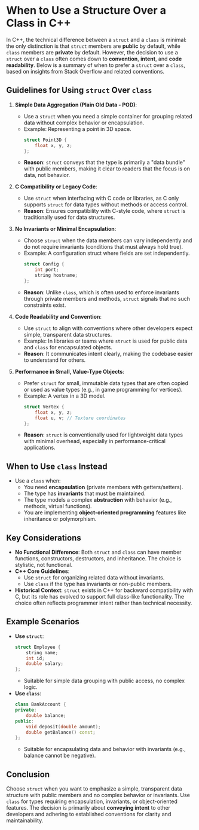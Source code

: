 # When to Use a Structure Over a Class in C++

In C++, the technical difference between a `struct` and a `class` is minimal: the only distinction is that `struct` members are **public** by default, while `class` members are **private** by default. However, the decision to use a `struct` over a `class` often comes down to **convention**, **intent**, and **code readability**. Below is a summary of when to prefer a `struct` over a `class`, based on insights from Stack Overflow and related conventions.[](https://stackoverflow.com/questions/54585/when-should-you-use-a-class-vs-a-struct-in-c)

## Guidelines for Using `struct` Over `class`

1. **Simple Data Aggregation (Plain Old Data - POD)**:
   - Use a `struct` when you need a simple container for grouping related data without complex behavior or encapsulation.
   - Example: Representing a point in 3D space.
     ```cpp
     struct Point3D {
         float x, y, z;
     };
     ```
   - **Reason**: `struct` conveys that the type is primarily a "data bundle" with public members, making it clear to readers that the focus is on data, not behavior.[](https://www.fluentcpp.com/2018/03/02/choose-struct-class/)

2. **C Compatibility or Legacy Code**:
   - Use `struct` when interfacing with C code or libraries, as C only supports `struct` for data types without methods or access control.
   - **Reason**: Ensures compatibility with C-style code, where `struct` is traditionally used for data structures.[](https://cs.stackexchange.com/questions/113321/why-are-struct-and-class-essentially-the-same-in-c)

3. **No Invariants or Minimal Encapsulation**:
   - Choose `struct` when the data members can vary independently and do not require invariants (conditions that must always hold true).
   - Example: A configuration struct where fields are set independently.
     ```cpp
     struct Config {
         int port;
         string hostname;
     };
     ```
   - **Reason**: Unlike `class`, which is often used to enforce invariants through private members and methods, `struct` signals that no such constraints exist.[](https://www.fluentcpp.com/2018/03/02/choose-struct-class/)[](https://www.fluentcpp.com/2017/06/13/the-real-difference-between-struct-class/)

4. **Code Readability and Convention**:
   - Use `struct` to align with conventions where other developers expect simple, transparent data structures.
   - Example: In libraries or teams where `struct` is used for public data and `class` for encapsulated objects.
   - **Reason**: It communicates intent clearly, making the codebase easier to understand for others.[](https://cplusplus.com/forum/beginner/28083/)[](https://stackoverflow.com/questions/92859/what-are-the-differences-between-struct-and-class-in-c)

5. **Performance in Small, Value-Type Objects**:
   - Prefer `struct` for small, immutable data types that are often copied or used as value types (e.g., in game programming for vertices).
   - Example: A vertex in a 3D model.
     ```cpp
     struct Vertex {
         float x, y, z;
         float u, v; // Texture coordinates
     };
     ```
   - **Reason**: `struct` is conventionally used for lightweight data types with minimal overhead, especially in performance-critical applications.[](https://www.reddit.com/r/learnprogramming/comments/1815fs2/when_would_a_data_structure_be_used_in_a_class_vs/)

## When to Use `class` Instead
- Use a `class` when:
  - You need **encapsulation** (private members with getters/setters).
  - The type has **invariants** that must be maintained.
  - The type models a complex **abstraction** with behavior (e.g., methods, virtual functions).
  - You are implementing **object-oriented programming** features like inheritance or polymorphism.[](https://www.fluentcpp.com/2018/03/02/choose-struct-class/)[](https://www.educative.io/answers/when-to-use-a-class-and-a-struct-in-cpp)

## Key Considerations
- **No Functional Difference**: Both `struct` and `class` can have member functions, constructors, destructors, and inheritance. The choice is stylistic, not functional.[](https://stackoverflow.com/questions/92859/what-are-the-differences-between-struct-and-class-in-c)
- **C++ Core Guidelines**:
  - Use `struct` for organizing related data without invariants.
  - Use `class` if the type has invariants or non-public members.[](https://www.fluentcpp.com/2018/03/02/choose-struct-class/)[](https://www.fluentcpp.com/2017/06/13/the-real-difference-between-struct-class/)
- **Historical Context**: `struct` exists in C++ for backward compatibility with C, but its role has evolved to support full class-like functionality. The choice often reflects programmer intent rather than technical necessity.[](https://cs.stackexchange.com/questions/113321/why-are-struct-and-class-essentially-the-same-in-c)

## Example Scenarios
- **Use `struct`**:
  ```cpp
  struct Employee {
      string name;
      int id;
      double salary;
  };
  ```
  - Suitable for simple data grouping with public access, no complex logic.
- **Use `class`**:
  ```cpp
  class BankAccount {
  private:
      double balance;
  public:
      void deposit(double amount);
      double getBalance() const;
  };
  ```
  - Suitable for encapsulating data and behavior with invariants (e.g., balance cannot be negative).

## Conclusion
Choose `struct` when you want to emphasize a simple, transparent data structure with public members and no complex behavior or invariants. Use `class` for types requiring encapsulation, invariants, or object-oriented features. The decision is primarily about **conveying intent** to other developers and adhering to established conventions for clarity and maintainability.[](https://stackoverflow.com/questions/54585/when-should-you-use-a-class-vs-a-struct-in-c)[](https://www.fluentcpp.com/2018/03/02/choose-struct-class/)[](https://stackoverflow.com/questions/92859/what-are-the-differences-between-struct-and-class-in-c)